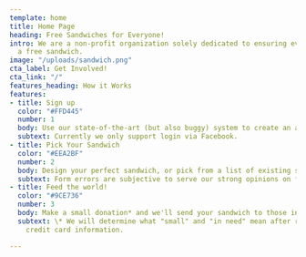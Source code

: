 ```yaml
---
template: home
title: Home Page
heading: Free Sandwiches for Everyone!
intro: We are a non-profit organization solely dedicated to ensuring everyone gets
  a free sandwich.
image: "/uploads/sandwich.png"
cta_label: Get Involved!
cta_link: "/"
features_heading: How it Works
features:
- title: Sign up
  color: "#FFD445"
  number: 1
  body: Use our state-of-the-art (but also buggy) system to create an account.
  subtext: Currently we only support login via Facebook.
- title: Pick Your Sandwich
  color: "#EEA2BF"
  number: 2
  body: Design your perfect sandwich, or pick from a list of existing sandwiches.
  subtext: Form errors are subjective to serve our strong opinions on flavors.
- title: Feed the world!
  color: "#9CE736"
  number: 3
  body: Make a small donation* and we'll send your sandwich to those in need*.
  subtext: \* We will determine what "small" and "in need" mean after receiving your
    credit card information.

---
```

